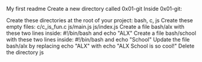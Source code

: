 My first readme
Create a new directory called 0x01-git
Inside 0x01-git:

Create these directories at the root of your project: bash, c, js
Create these empty files:
c/c_is_fun.c
js/main.js
js/index.js
Create a file bash/alx with these two lines inside: #!/bin/bash and echo "ALX"
Create a file bash/school with these two lines inside: #!/bin/bash and echo "School"
Update the file bash/alx by replacing echo "ALX" with echo "ALX School is so cool!"
Delete the directory js
